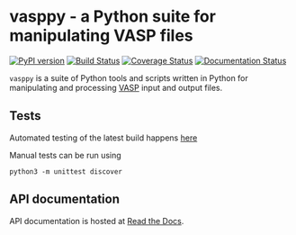 # vasppy - a Python suite for manipulating VASP files

[![PyPI version](https://badge.fury.io/py/vasppy.svg)](https://badge.fury.io/py/vasppy)
[![Build Status](https://github.com/bjmorgan/vasppy/actions/workflows/build.yml/badge.svg)](https://github.com/bjmorgan/vasppy/actions/workflows/build.yml)
[![Coverage Status](https://coveralls.io/repos/github/bjmorgan/vasppy/badge.svg?branch=main)](https://coveralls.io/github/bjmorgan/vasppy?branch=main)
[![Documentation Status](https://readthedocs.org/projects/vasppy/badge/?version=latest)](http://vasppy.readthedocs.io/en/latest/?badge=latest)

`vasppy` is a suite of Python tools and scripts written in Python for manipulating and processing [VASP](https://www.vasp.at/) input and output files.

## Tests

Automated testing of the latest build happens [here](https://github.com/bjmorgan/vasppy/actions/workflows/build.yml)

Manual tests can be run using
```
python3 -m unittest discover
```

## API documentation

API documentation is hosted at [Read the Docs](http://vasppy.readthedocs.io/en/latest/).
